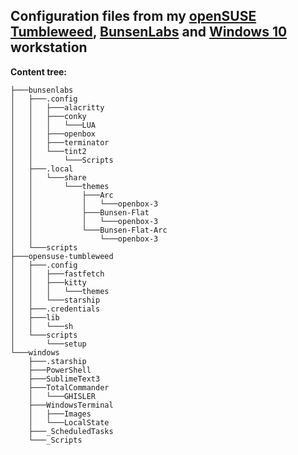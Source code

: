 ## Configuration files from my [openSUSE Tumbleweed](./opensuse-tumbleweed/), [BunsenLabs](./bunsenlabs/) and [Windows 10](./windows/) workstation

**Content tree:**

```
├───bunsenlabs
│   ├───.config
│   │   ├───alacritty
│   │   ├───conky
│   │   │   └───LUA
│   │   ├───openbox
│   │   ├───terminator
│   │   └───tint2
│   │       └───Scripts
│   ├───.local
│   │   └───share
│   │       └───themes
│   │           ├───Arc
│   │           │   └───openbox-3
│   │           ├───Bunsen-Flat
│   │           │   └───openbox-3
│   │           └───Bunsen-Flat-Arc
│   │               └───openbox-3
│   └───scripts
├───opensuse-tumbleweed
│   ├───.config
│   │   ├───fastfetch
│   │   ├───kitty
│   │   │   └───themes
│   │   └───starship
│   ├───.credentials
│   ├───lib
│   │   └───sh
│   └───scripts
│       └───setup
└───windows
    ├───.starship
    ├───PowerShell
    ├───SublimeText3
    ├───TotalCommander
    │   └───GHISLER
    ├───WindowsTerminal
    │   ├───Images
    │   └───LocalState
    ├───_ScheduledTasks
    └───_Scripts
```
